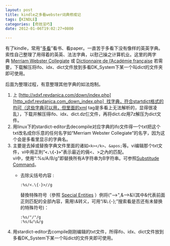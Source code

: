 ```yaml
---
layout: post
title: kindle之多看webster词典修成记
tags: [KINDLE]
categories: [奇技淫巧]
date: 2012-01-06T19:02:27+0800

---
```


有了kindle，常用“[多看][Link 1]”看书、看paper。一直苦于多看下没有像样的英英字典。索性自己整理了用得着的英英、法法字典，以慰己操之计算机业。这里的两字典 [Merriam Webster Collegiate][] 或 [Dictionnaire de l’Académie française][Dictionnaire de l_Acad_mie fran_aise] 若需要，下载解压将ifo、idx、dict文件放到多看DK\_System下某一个叫dict的文件夹即可使用。

后面为整理过程，有意整理其他字典的如法炮制。

1.   上 [http://xdxf.revdanica.com/down/index.php][http_xdxf.revdanica.com_down_index.php]  找字典，符合startdict格式的均可（这些字典可以用，但里面的xml tag是多看上无法解析的，显得很凌乱），下载并解压得ifo、idx、dict.dz仨文件，再将dict.dz用7z解压为dict文件。
2.   用linux下的stardict-editor去decompile对应字典的ifo文件得一个txt把这个txt改名成你乐意的任何名字如“Merriam Webster Collegiate”的名字，因为这个会是多看里显示的字典名。
3.   主要是去掉或替換字典文件里面的诸如`<k></k>`、`&apos;`等。vi编辑那个txt文件，vi中用正則“**`<.\{-}>`**”表示最近的倆<、>之內的匹配。  
      vi中，使用“:%s/A/B/g”即替换所有A字符串为B字符串。可参照[Substitude Command][]。
     *  去除尖括号内容 :

            :%s/<.\{-}>//g

        替換特殊符号（參照 [Special Entities][] ）例将("-->",&-->&)(其中&代表前面正则匹配的全部內容，需用\\&转义，可用“/&\\.\{-\};”搜索看是否还有未替换的特殊符号)：

            :%s/"/"/g
            :%s/&/\&/g
4.   用stardict-editor去compile刚刚编辑的txt文件，所得ifo、idx、dict文件放到多看DK\_System下某一个叫dict的文件夹即可使用。


[Link 1]: http://www.duokan.com/
[Merriam Webster Collegiate]: http://dl.dropbox.com/u/6019028/dictionaries/Merriam-Webster%27s%20Collegiate%C2%AE%20Dictionary.zip
[Dictionnaire de l_Acad_mie fran_aise]: http://dl.dropbox.com/u/6019028/dictionaries/Dictionnaire%20de%20l%E2%80%99Acad%C3%A9mie%20fran%C3%A7aise%2C%208%C3%A8me%20%C3%A9dition%20%281935%29.zip
[http_xdxf.revdanica.com_down_index.php]: http://xdxf.revdanica.com/down/index.php
[Substitude Command]: http://vimregex.com/#substitute
[Special Entities]: http://htmlhelp.com/reference/html40/entities/special.html